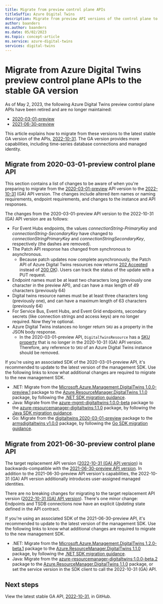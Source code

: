 ```yaml
---
title: Migrate from preview control plane APIs
titleSuffix: Azure Digital Twins
description: Migrate from preview API versions of the control plane to the stable GA version
author: baanders
ms.author: baanders
ms.date: 05/02/2023
ms.topic: concept-article
ms.service: azure-digital-twins
services: digital-twins
---
```


# Migrate from Azure Digital Twins preview control plane APIs to the stable GA version 

As of May 2, 2023, the following Azure Digital Twins preview control plane APIs have been retired and are no longer maintained:
* [2020-03-01-preview](https://github.com/Azure/azure-rest-api-specs/tree/main/specification/digitaltwins/resource-manager/Microsoft.DigitalTwins/preview/2020-03-01-preview)
* [2021-06-30-preview](https://github.com/Azure/azure-rest-api-specs/tree/main/specification/digitaltwins/resource-manager/Microsoft.DigitalTwins/preview/2021-06-30-preview) 

This article explains how to migrate from these versions to the latest stable GA version of the APIs, [2022-10-31](https://github.com/Azure/azure-rest-api-specs/tree/main/specification/digitaltwins/resource-manager/Microsoft.DigitalTwins/stable/2022-10-31). The GA version provides more capabilities, including time-series database connections and managed identity. 

## Migrate from 2020-03-01-preview control plane API 

This section contains a list of changes to be aware of when you're preparing to migrate from the [2020-03-01-preview](https://github.com/Azure/azure-rest-api-specs/tree/main/specification/digitaltwins/resource-manager/Microsoft.DigitalTwins/preview/2020-03-01-preview) API version to the [2022-10-31](https://github.com/Azure/azure-rest-api-specs/tree/main/specification/digitaltwins/resource-manager/Microsoft.DigitalTwins/stable/2022-10-31) (GA) API version. The changes include altered item names or naming requirements, endpoint requirements, and changes to the instance and API responses. 

The changes from the 2020-03-01-preview API version to the 2022-10-31 (GA) API version are as follows:
* For Event Hubs endpoints, the values *connectionString-PrimaryKey* and *connectionString-SecondaryKey* have changed to *connectionStringPrimaryKey* and *connectionStringSecondaryKey*, respectively (the dashes are removed).
* The Patch API response has changed from synchronous to asynchronous.
    * Because patch updates now complete asynchronously, the Patch API of Azure Digital Twins resources now returns [202 Accepted](https://github.com/Azure/azure-rest-api-specs/blob/main/specification/digitaltwins/resource-manager/Microsoft.DigitalTwins/stable/2022-10-31/examples/DigitalTwinsPatch_example.json) instead of [200 OK](https://github.com/Azure/azure-rest-api-specs/blob/main/specification/digitaltwins/resource-manager/Microsoft.DigitalTwins/preview/2020-03-01-preview/examples/DigitalTwinsPatch_example.json)). Users can track the status of the update with a PUT request. 
* Endpoint names must be at least two characters long (previously one character in the preview API), and can have a max length of 49 characters (previously 64) 
* Digital twins resource names must be at least three characters long (previously one), and can have a maximum length of 63 characters (previously 64) 
* For Service Bus, Event Hubs, and Event Grid endpoints, secondary secrets (like connection strings and access keys) are no longer required. Now they're optional.
* Azure Digital Twins instances no longer return `SKU` as a property in the JSON body response. 
    * In the 2020-03-01-preview API, `DigitalTwinsResource` has a [SKU property](https://github.com/Azure/azure-rest-api-specs/blob/main/specification/digitaltwins/resource-manager/Microsoft.DigitalTwins/preview/2020-03-01-preview/digitaltwins.json#L723) that is no longer in the 2020-10-31 (GA) API version. Therefore, any reference to `SKU` of an Azure Digital Twins instance should be removed.

If you're using an associated SDK of the 2020-03-01-preview API, it's recommended to update to the latest version of the management SDK. Use the following links to know what additional changes are required to migrate to the new management SDK.
* .NET: Migrate from the [Microsoft.Azure.Management.DigitalTwins 1.0.0-preview.1](https://www.nuget.org/packages/Microsoft.Azure.Management.DigitalTwins/1.0.0-preview.1) package to the [Azure.ResourceManager.DigitalTwins 1.1.0](https://www.nuget.org/packages/Azure.ResourceManager.DigitalTwins/1.1.0) package, by following the [.NET SDK migration guidance](https://github.com/Azure/azure-sdk-for-net/blob/main/sdk/resourcemanager/Azure.ResourceManager/docs/MigrationGuide.md).
* Java: Migrate from the [azure-mgmt-digitaltwins:1.0.0-beta](https://search.maven.org/artifact/com.microsoft.azure.digitaltwins.v2020_03_01_preview/azure-mgmt-digitaltwins/1.0.0-beta/jar) package to the [azure-resourcemanager-digitaltwins:1.1.0](https://search.maven.org/artifact/com.azure.resourcemanager/azure-resourcemanager-digitaltwins/1.1.0/jar) package, by following the [Java SDK migration guidance](https://github.com/Azure/azure-sdk-for-java/blob/main/sdk/eventhubs/azure-messaging-eventhubs/migration-guide.md).
* Go: Migrate from the [digitaltwins 2020-03-01-preview](https://pkg.go.dev/github.com/Azure/azure-sdk-for-go@v68.0.0+incompatible/services/preview/digitaltwins/mgmt/2020-03-01-preview/digitaltwins) package to the [armsdigitaltwins v1.0.0](https://pkg.go.dev/github.com/Azure/azure-sdk-for-go/sdk/resourcemanager/digitaltwins/armdigitaltwins) package, by following the [Go SDK migration guidance](https://github.com/Azure/azure-sdk-for-go/blob/main/documentation/MIGRATION_GUIDE.md).


## Migrate from 2021-06-30-preview control plane API 

The target replacement API version ([2022-10-31 (GA) API version](https://github.com/Azure/azure-rest-api-specs/tree/main/specification/digitaltwins/resource-manager/Microsoft.DigitalTwins/stable/2022-10-31)) is backwards-compatible with the [2021-06-30-preview API version](https://github.com/Azure/azure-rest-api-specs/tree/main/specification/digitaltwins/resource-manager/Microsoft.DigitalTwins/preview/2021-06-30-preview). In addition to the 2021-06-30-preview API version's capabilities, the 2022-10-31 (GA) API version additionally introduces user-assigned managed identities. 

There are no breaking changes for migrating to the target replacement API version ([2022-10-31 (GA) API version](https://github.com/Azure/azure-rest-api-specs/tree/main/specification/digitaltwins/resource-manager/Microsoft.DigitalTwins/stable/2022-10-31)). There's one minor change: Endpoints and TSDB connections now have an explicit *Updating* state defined in the API contract. 

If you're using an associated SDK of the 2021-06-30-preview API, it's recommended to update to the latest version of the management SDK. Use the following links to know what additional changes are required to migrate to the new management SDK.
* .NET: Migrate from the [Microsoft.Azure.Management.DigitalTwins 1.2.0-beta.1](https://www.nuget.org/packages/Microsoft.Azure.Management.DigitalTwins/1.2.0-beta.1) package to the [Azure.ResourceManager.DigitalTwins 1.1.0](https://www.nuget.org/packages/Azure.ResourceManager.DigitalTwins/1.1.0) package, by following the [.NET SDK migration guidance](https://github.com/Azure/azure-sdk-for-net/blob/main/sdk/resourcemanager/Azure.ResourceManager/docs/MigrationGuide.md). 
* Java: Migrate from the [azure-resourcemanager-digitaltwins:1.0.0-beta.2](https://search.maven.org/artifact/com.azure.resourcemanager/azure-resourcemanager-digitaltwins/1.0.0-beta.2/jar) package to the [Azure.ResourceManager.DigitalTwins 1.1.0](https://search.maven.org/artifact/com.azure.resourcemanager/azure-resourcemanager-digitaltwins/1.1.0/jar) package, or set the service version in the SDK client to call the 2022-10-31 (GA) API.

## Next steps

View the latest stable GA API, [2022-10-31](https://github.com/Azure/azure-rest-api-specs/tree/main/specification/digitaltwins/resource-manager/Microsoft.DigitalTwins/stable/2022-10-31), in GitHub.